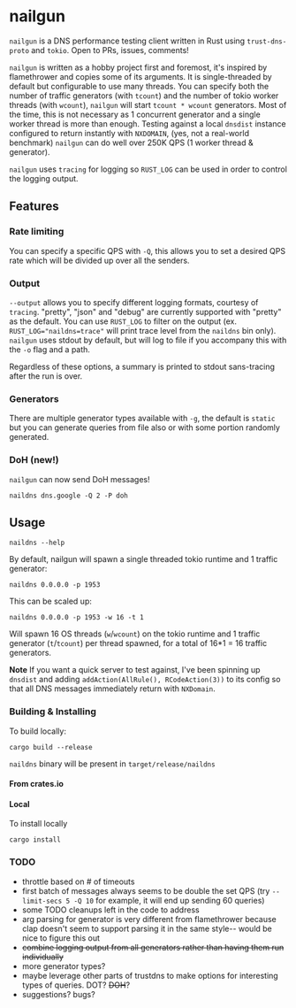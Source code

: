 # nailgun

`nailgun` is a DNS performance testing client written in Rust using `trust-dns-proto` and `tokio`. Open to PRs, issues, comments!

`nailgun` is written as a hobby project first and foremost, it's inspired by flamethrower and copies some of its arguments. It is single-threaded by default but configurable to use many threads. You can specify both the number of traffic generators (with `tcount`) and the number of tokio worker threads (with `wcount`), `nailgun` will start `tcount * wcount` generators. Most of the time, this is not necessary as 1 concurrent generator and a single worker thread is more than enough. Testing against a local `dnsdist` instance configured to return instantly with `NXDOMAIN`, (yes, not a real-world benchmark) `nailgun` can do well over 250K QPS (1 worker thread & generator).

`nailgun` uses `tracing` for logging so `RUST_LOG` can be used in order to control the logging output.

## Features

### Rate limiting

You can specify a specific QPS with `-Q`, this allows you to set a desired QPS rate which will be divided up over all the senders.

### Output

`--output` allows you to specify different logging formats, courtesy of `tracing`. "pretty", "json" and "debug" are currently supported with "pretty" as the default. You can use `RUST_LOG` to filter on the output (ex. `RUST_LOG="naildns=trace"` will print trace level from the `naildns` bin only). `nailgun` uses stdout by default, but will log to file if you accompany this with the `-o` flag and a path.

Regardless of these options, a summary is printed to stdout sans-tracing after the run is over.

### Generators

There are multiple generator types available with `-g`, the default is `static` but you can generate queries from file also or with some portion randomly generated.

### DoH (new!)

`nailgun` can now send DoH messages!

```
naildns dns.google -Q 2 -P doh
```

## Usage

```
naildns --help
```

By default, nailgun will spawn a single threaded tokio runtime and 1 traffic generator:

```
naildns 0.0.0.0 -p 1953
```

This can be scaled up:

```
naildns 0.0.0.0 -p 1953 -w 16 -t 1
```

Will spawn 16 OS threads (`w`/`wcount`) on the tokio runtime and 1 traffic generator (`t`/`tcount`) per thread spawned, for a total of 16\*1 = 16 traffic generators.

**Note** If you want a quick server to test against, I've been spinning up `dnsdist` and adding `addAction(AllRule(), RCodeAction(3))` to its config so that all DNS messages immediately return with `NXDomain`.

### Building & Installing

To build locally:

```
cargo build --release
```

`naildns` binary will be present in `target/release/naildns`

#### From crates.io

#### Local

To install locally

```
cargo install
```

### TODO

- throttle based on # of timeouts
- first batch of messages always seems to be double the set QPS (try `--limit-secs 5 -Q 10` for example, it will end up sending 60 queries)
- some TODO cleanups left in the code to address
- arg parsing for generator is very different from flamethrower because clap doesn't seem to support parsing it in the same style-- would be nice to figure this out
- ~~combine logging output from all generators rather than having them run individually~~
- more generator types?
- maybe leverage other parts of trustdns to make options for interesting types of queries. DOT? ~~DOH~~?
- suggestions? bugs?

